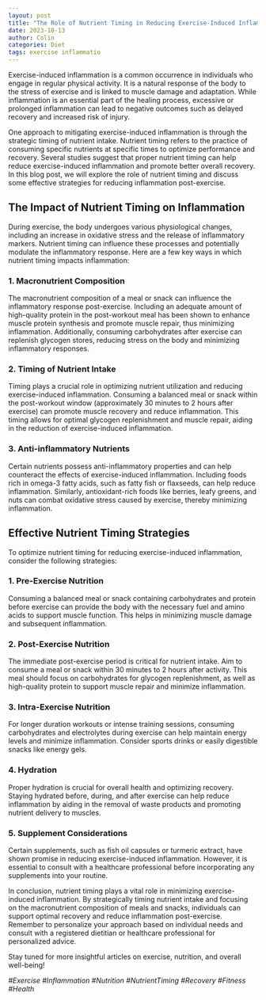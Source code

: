 ```yaml
---
layout: post
title: "The Role of Nutrient Timing in Reducing Exercise-Induced Inflammation"
date: 2023-10-13
author: Colin
categories: Diet
tags: exercise inflammatio
---
```


Exercise-induced inflammation is a common occurrence in individuals who engage in regular physical activity. It is a natural response of the body to the stress of exercise and is linked to muscle damage and adaptation. While inflammation is an essential part of the healing process, excessive or prolonged inflammation can lead to negative outcomes such as delayed recovery and increased risk of injury.

One approach to mitigating exercise-induced inflammation is through the strategic timing of nutrient intake. Nutrient timing refers to the practice of consuming specific nutrients at specific times to optimize performance and recovery. Several studies suggest that proper nutrient timing can help reduce exercise-induced inflammation and promote better overall recovery. In this blog post, we will explore the role of nutrient timing and discuss some effective strategies for reducing inflammation post-exercise.

## The Impact of Nutrient Timing on Inflammation

During exercise, the body undergoes various physiological changes, including an increase in oxidative stress and the release of inflammatory markers. Nutrient timing can influence these processes and potentially modulate the inflammatory response. Here are a few key ways in which nutrient timing impacts inflammation:

### 1. Macronutrient Composition

The macronutrient composition of a meal or snack can influence the inflammatory response post-exercise. Including an adequate amount of high-quality protein in the post-workout meal has been shown to enhance muscle protein synthesis and promote muscle repair, thus minimizing inflammation. Additionally, consuming carbohydrates after exercise can replenish glycogen stores, reducing stress on the body and minimizing inflammatory responses.

### 2. Timing of Nutrient Intake

Timing plays a crucial role in optimizing nutrient utilization and reducing exercise-induced inflammation. Consuming a balanced meal or snack within the post-workout window (approximately 30 minutes to 2 hours after exercise) can promote muscle recovery and reduce inflammation. This timing allows for optimal glycogen replenishment and muscle repair, aiding in the reduction of exercise-induced inflammation.

### 3. Anti-inflammatory Nutrients

Certain nutrients possess anti-inflammatory properties and can help counteract the effects of exercise-induced inflammation. Including foods rich in omega-3 fatty acids, such as fatty fish or flaxseeds, can help reduce inflammation. Similarly, antioxidant-rich foods like berries, leafy greens, and nuts can combat oxidative stress caused by exercise, thereby minimizing inflammation.

## Effective Nutrient Timing Strategies

To optimize nutrient timing for reducing exercise-induced inflammation, consider the following strategies:

### 1. Pre-Exercise Nutrition

Consuming a balanced meal or snack containing carbohydrates and protein before exercise can provide the body with the necessary fuel and amino acids to support muscle function. This helps in minimizing muscle damage and subsequent inflammation.

### 2. Post-Exercise Nutrition

The immediate post-exercise period is critical for nutrient intake. Aim to consume a meal or snack within 30 minutes to 2 hours after activity. This meal should focus on carbohydrates for glycogen replenishment, as well as high-quality protein to support muscle repair and minimize inflammation.

### 3. Intra-Exercise Nutrition

For longer duration workouts or intense training sessions, consuming carbohydrates and electrolytes during exercise can help maintain energy levels and minimize inflammation. Consider sports drinks or easily digestible snacks like energy gels.

### 4. Hydration

Proper hydration is crucial for overall health and optimizing recovery. Staying hydrated before, during, and after exercise can help reduce inflammation by aiding in the removal of waste products and promoting nutrient delivery to muscles.

### 5. Supplement Considerations

Certain supplements, such as fish oil capsules or turmeric extract, have shown promise in reducing exercise-induced inflammation. However, it is essential to consult with a healthcare professional before incorporating any supplements into your routine.

In conclusion, nutrient timing plays a vital role in minimizing exercise-induced inflammation. By strategically timing nutrient intake and focusing on the macronutrient composition of meals and snacks, individuals can support optimal recovery and reduce inflammation post-exercise. Remember to personalize your approach based on individual needs and consult with a registered dietitian or healthcare professional for personalized advice.

Stay tuned for more insightful articles on exercise, nutrition, and overall well-being!

_#Exercise #Inflammation #Nutrition #NutrientTiming #Recovery #Fitness #Health_